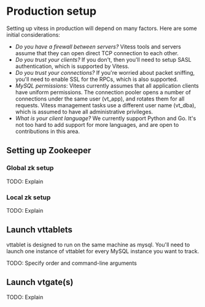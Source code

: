 # Production setup
Setting up vitess in production will depend on many factors.
Here are some initial considerations:
* *Do you have a firewall between servers?* Vitess tools
and servers assume that they can open direct TCP connection
to each other.
* *Do you trust your clients?* If you don't, then you'll
need to setup SASL authentication, which is supported by
Vitess.
* *Do you trust your connections?* If you're worried about
packet sniffing, you'll need to enable SSL for the RPCs,
which is also supported.
* *MySQL permissions*: Vitess currently assumes that all
application clients have uniform permissions.
The connection pooler opens a number of connections under
the same user (vt_app), and rotates them for all requests.
Vitess management tasks use a different user name (vt_dba),
which is assumed to have all administrative privileges.
* *What is your client language?* We currently support
Python and Go.
It's not too hard to add support for more languages,
and are open to contributions in this area.

## Setting up Zookeeper
### Global zk setup
TODO: Explain
### Local zk setup
TODO: Explain

## Launch vttablets
vttablet is designed to run on the same machine as mysql.
You'll need to launch one instance of vttablet for every MySQL instance you want to track.

TODO: Specify order and command-line arguments

## Launch vtgate(s)
TODO: Explain
